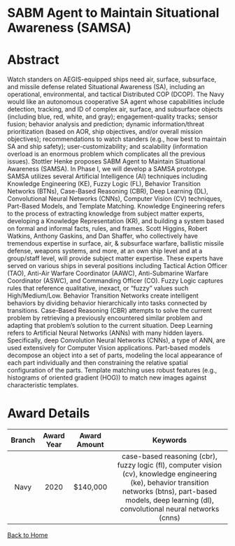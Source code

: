 
SABM Agent to Maintain Situational Awareness (SAMSA)
====================================================

# Abstract


Watch standers on AEGIS-equipped ships need air, surface, subsurface, and missile defense related Situational Awareness (SA), including an operational, environmental, and tactical Distributed COP (DCOP). The Navy would like an autonomous cooperative SA agent whose capabilities include detection, tracking, and ID of complex air, surface, and subsurface objects (including blue, red, white, and gray); engagement-quality tracks; sensor fusion; behavior analysis and prediction; dynamic information/threat prioritization (based on AOR, ship objectives, and/or overall mission objectives); recommendations to watch standers (e.g., how best to maintain SA and ship safety); user-customizability; and scalability (information overload is an enormous problem which complicates all the previous issues). Stottler Henke proposes SABM Agent to Maintain Situational Awareness (SAMSA). In Phase I, we will develop a SAMSA prototype. SAMSA utilizes several Artificial Intelligence (AI) techniques including Knowledge Engineering (KE), Fuzzy Logic (FL), Behavior Transition Networks (BTNs), Case-Based Reasoning (CBR), Deep Learning (DL), Convolutional Neural Networks (CNNs), Computer Vision (CV) techniques, Part-Based Models, and Template Matching. Knowledge Engineering refers to the process of extracting knowledge from subject matter experts, developing a Knowledge Representation (KR), and building a system based on formal and informal facts, rules, and frames. Scott Higgins, Robert Watkins, Anthony Gaskins, and Dan Shaffer, who collectively have tremendous expertise in surface, air, & subsurface warfare, ballistic missile defense, weapons systems, and more, at an own ship level and at a group/staff level, will provide subject matter expertise. These experts have served on various ships in several positions including Tactical Action Officer (TAO), Anti-Air Warfare Coordinator (AAWC), Anti-Submarine Warfare Coordinator (ASWC), and Commanding Officer (CO). Fuzzy Logic captures rules that reference qualitative, inexact, or “fuzzy” values such High/Medium/Low. Behavior Transition Networks create intelligent behaviors by dividing behavior hierarchically into tasks connected by transitions. Case-Based Reasoning (CBR) attempts to solve the current problem by retrieving a previously encountered similar problem and adapting that problem’s solution to the current situation. Deep Learning refers to Artificial Neural Networks (ANNs) with many hidden layers. Specifically, deep Convolution Neural Networks (CNNs), a type of ANN, are used extensively for Computer Vision applications. Part-based models decompose an object into a set of parts, modeling the local appearance of each part individually and then constraining the relative spatial configuration of the parts. Template matching uses robust features (e.g., histograms of oriented gradient (HOG)) to match new images against characteristic templates.  

# Award Details

|Branch|Award Year|Award Amount|Keywords|
| :---: | :---: | :---: | :---: |
|Navy|2020|$140,000|case-based reasoning (cbr), fuzzy logic (fl), computer vision (cv), knowledge engineering (ke), behavior transition networks (btns), part-based models, deep learning (dl), convolutional neural networks (cnns)|
  
  


[Back to Home](https://github.com/chrischow/dod_sbir_awards/JH/#2161)